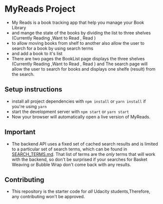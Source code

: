 # MyReads Project
* My Reads is a book tracking app that help you manage your Book Library
* and mange the state of the books  by dividing the list to three shelves (Currently Reading ,Want to Read , Read )
* to allow moving books from shelf to another also allow the user  to search for a book by using search terms
* and add a book to it's list 
* There are two pages the BookList page displays the three shelves (Currently Reading ,Want to Read , Read ) and The search page will   allow the user to search for books and displays one shelfe (result) from the search.
## Setup instructions 
* install all project dependencies with `npm install` or `yarn install` if you're using `yarn`
* start the development server with `npm start` or `yarn start`
* Now your browser will automatically open a live version of MyReads.
## Important
* The backend API uses a fixed set of cached search results and is limited to a particular set of search terms, which can be found in [SEARCH_TERMS.md](SEARCH_TERMS.md). That list of terms are the _only_ terms that will work with the backend, so don't be surprised if your searches for Basket Weaving or Bubble Wrap don't come back with any results.
## Contributing
* This repository is the starter code for _all_ Udacity students,Therefore, any contributing won't be approved.